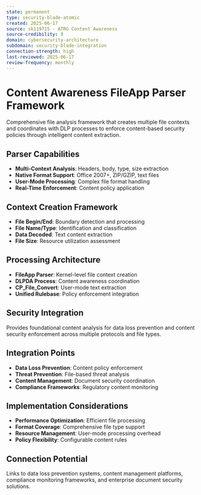 ```yaml
---
state: permanent
type: security-blade-atomic
created: 2025-06-17
source: sk119715 - ATRG Content Awareness
source-credibility: 9
domain: cybersecurity-architecture
subdomain: security-blade-integration
connection-strength: high
last-reviewed: 2025-06-17
review-frequency: monthly
---
```


# Content Awareness FileApp Parser Framework

Comprehensive file analysis framework that creates multiple file contexts and coordinates with DLP processes to enforce content-based security policies through intelligent content extraction.

## Parser Capabilities

- **Multi-Context Analysis**: Headers, body, type, size extraction
- **Native Format Support**: Office 2007+, ZIP/GZIP, text files
- **User-Mode Processing**: Complex file format handling
- **Real-Time Enforcement**: Content policy application

## Context Creation Framework

- **File Begin/End**: Boundary detection and processing
- **File Name/Type**: Identification and classification
- **Data Decoded**: Text content extraction
- **File Size**: Resource utilization assessment

## Processing Architecture

- **FileApp Parser**: Kernel-level file context creation
- **DLPDA Process**: Content awareness coordination
- **CP_File_Convert**: User-mode text extraction
- **Unified Rulebase**: Policy enforcement integration

## Security Integration

Provides foundational content analysis for data loss prevention and content security enforcement across multiple protocols and file types.

## Integration Points

- **Data Loss Prevention**: Content policy enforcement
- **Threat Prevention**: File-based threat analysis
- **Content Management**: Document security coordination
- **Compliance Frameworks**: Regulatory content monitoring

## Implementation Considerations

- **Performance Optimization**: Efficient file processing
- **Format Coverage**: Comprehensive file type support
- **Resource Management**: User-mode processing overhead
- **Policy Flexibility**: Configurable content rules

## Connection Potential

Links to data loss prevention systems, content management platforms, compliance monitoring frameworks, and enterprise document security solutions.